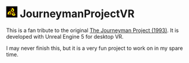 # <img src="JourneymanProjectVR.png" width="30px" > JourneymanProjectVR

This is a fan tribute to the original [The Journeyman Project (1993)](http://thejourneymanproject.com/presto/journeymanturbo/).  It is developed with Unreal Engine 5 for desktop VR.

I may never finish this, but it is a very fun project to work on in my spare time.
